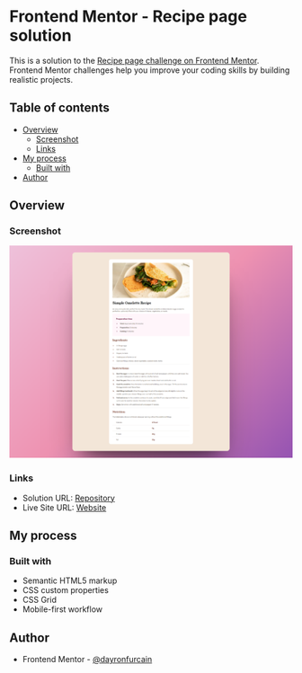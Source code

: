 # Frontend Mentor - Recipe page solution

This is a solution to the [Recipe page challenge on Frontend Mentor](https://www.frontendmentor.io/challenges/recipe-page-KiTsR8QQKm). Frontend Mentor challenges help you improve your coding skills by building realistic projects.

## Table of contents

- [Overview](#overview)
  - [Screenshot](#screenshot)
  - [Links](#links)
- [My process](#my-process)
  - [Built with](#built-with)
- [Author](#author)

## Overview

### Screenshot

![Preview](./preview.png)

### Links

- Solution URL: [Repository](https://github.com/dayronfurcain/recipe-page)
- Live Site URL: [Website](https://dayronfurcain.github.io/recipe-page/)

## My process

### Built with

- Semantic HTML5 markup
- CSS custom properties
- CSS Grid
- Mobile-first workflow

## Author

- Frontend Mentor - [@dayronfurcain](https://www.frontendmentor.io/profile/dayronfurcain)
